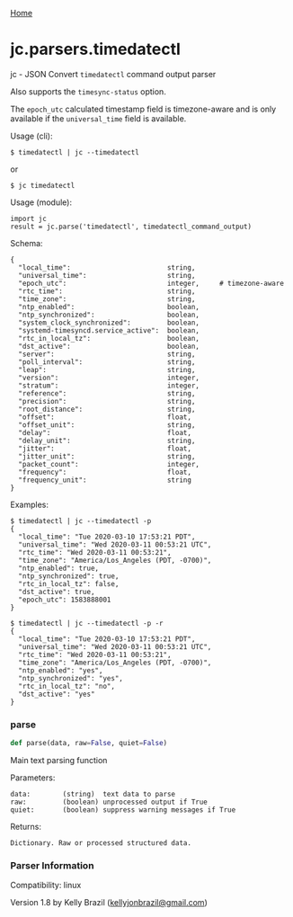 [Home](https://kellyjonbrazil.github.io/jc/)
<a id="jc.parsers.timedatectl"></a>

# jc.parsers.timedatectl

jc - JSON Convert `timedatectl` command output parser

Also supports the `timesync-status` option.

The `epoch_utc` calculated timestamp field is timezone-aware and is only
available if the `universal_time` field is available.

Usage (cli):

    $ timedatectl | jc --timedatectl

or

    $ jc timedatectl

Usage (module):

    import jc
    result = jc.parse('timedatectl', timedatectl_command_output)

Schema:

    {
      "local_time":                        string,
      "universal_time":                    string,
      "epoch_utc":                         integer,     # timezone-aware
      "rtc_time":                          string,
      "time_zone":                         string,
      "ntp_enabled":                       boolean,
      "ntp_synchronized":                  boolean,
      "system_clock_synchronized":         boolean,
      "systemd-timesyncd.service_active":  boolean,
      "rtc_in_local_tz":                   boolean,
      "dst_active":                        boolean,
      "server":                            string,
      "poll_interval":                     string,
      "leap":                              string,
      "version":                           integer,
      "stratum":                           integer,
      "reference":                         string,
      "precision":                         string,
      "root_distance":                     string,
      "offset":                            float,
      "offset_unit":                       string,
      "delay":                             float,
      "delay_unit":                        string,
      "jitter":                            float,
      "jitter_unit":                       string,
      "packet_count":                      integer,
      "frequency":                         float,
      "frequency_unit":                    string
    }

Examples:

    $ timedatectl | jc --timedatectl -p
    {
      "local_time": "Tue 2020-03-10 17:53:21 PDT",
      "universal_time": "Wed 2020-03-11 00:53:21 UTC",
      "rtc_time": "Wed 2020-03-11 00:53:21",
      "time_zone": "America/Los_Angeles (PDT, -0700)",
      "ntp_enabled": true,
      "ntp_synchronized": true,
      "rtc_in_local_tz": false,
      "dst_active": true,
      "epoch_utc": 1583888001
    }

    $ timedatectl | jc --timedatectl -p -r
    {
      "local_time": "Tue 2020-03-10 17:53:21 PDT",
      "universal_time": "Wed 2020-03-11 00:53:21 UTC",
      "rtc_time": "Wed 2020-03-11 00:53:21",
      "time_zone": "America/Los_Angeles (PDT, -0700)",
      "ntp_enabled": "yes",
      "ntp_synchronized": "yes",
      "rtc_in_local_tz": "no",
      "dst_active": "yes"
    }

<a id="jc.parsers.timedatectl.parse"></a>

### parse

```python
def parse(data, raw=False, quiet=False)
```

Main text parsing function

Parameters:

    data:        (string)  text data to parse
    raw:         (boolean) unprocessed output if True
    quiet:       (boolean) suppress warning messages if True

Returns:

    Dictionary. Raw or processed structured data.

### Parser Information
Compatibility:  linux

Version 1.8 by Kelly Brazil (kellyjonbrazil@gmail.com)

